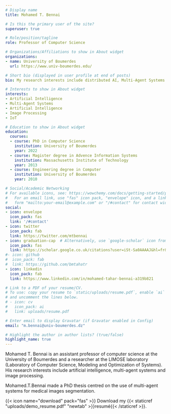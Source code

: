 ```yaml
---
# Display name
title: Mohamed T. Bennai

# Is this the primary user of the site?
superuser: true

# Role/position/tagline
role: Professor of Computer Science

# Organizations/Affiliations to show in About widget
organizations:
- name: University of Boumerdes
  url: https://www.univ-boumerdes.edu/

# Short bio (displayed in user profile at end of posts)
bio: My research interests include distributed AI, Multi-Agent Systems and Artificial Intelligence.

# Interests to show in About widget
interests:
- Artificial Intelligence
- Multi-Agent Systems
- Artificial Intelligence
- Image Processing
- IoT

# Education to show in About widget
education:
  courses:
  - course: PhD in Computer Science
    institution: University of Boumerdes
    year: 2022
  - course: Magister degree in Advence Information Systems
    institution: Massachusetts Institute of Technology
    year: 2013
  - course: Engineering degree in Computer
    institution: University of Boumerdes
    year: 2010

# Social/Academic Networking
# For available icons, see: https://wowchemy.com/docs/getting-started/page-builder/#icons
#   For an email link, use "fas" icon pack, "envelope" icon, and a link in the
#   form "mailto:your-email@example.com" or "/#contact" for contact widget.
social:
- icon: envelope
  icon_pack: fas
  link: '/#contact'
- icon: twitter
  icon_pack: fab
  link: https://twitter.com/mtbennai
- icon: graduation-cap  # Alternatively, use `google-scholar` icon from `ai` icon pack
  icon_pack: fas
  link: https://scholar.google.co.uk/citations?user=iSt-Sa0AAAAJ&hl=fr&oi=ao
#- icon: github
#  icon_pack: fab
#  link: https://github.com/bmtahatr
- icon: linkedin
  icon_pack: fab
  link: https://www.linkedin.com/in/mohamed-tahar-bennai-a319b821

# Link to a PDF of your resume/CV.
# To use: copy your resume to `static/uploads/resume.pdf`, enable `ai` icons in `params.toml`, 
# and uncomment the lines below.
# - icon: cv
#   icon_pack: ai
#   link: uploads/resume.pdf

# Enter email to display Gravatar (if Gravatar enabled in Config)
email: "m.bennai@univ-boumerdes.dz"

# Highlight the author in author lists? (true/false)
highlight_name: true
---
```


Mohamed T. Bennai is an assistant professor of computer science at the University of Boumerdes and a researcher at the LIMOSE laboratory (Laboratory of Computer Science, Modeling and Optimization of Systems). His research interests include artificial intelligence, multi-agent systems and image processing.

Mohamed.T.Bennai made a PhD thesis centred on the use of multi-agent systems for medical images segmentation.

{{< icon name="download" pack="fas" >}} Download my {{< staticref "uploads/demo_resume.pdf" "newtab" >}}resumé{{< /staticref >}}.
